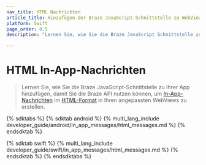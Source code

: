 ```yaml
---
nav_title: HTML Nachrichten
article_title: Hinzufügen der Braze JavaScript-Schnittstelle zu WebViews für Swift
platform: Swift
page_order: 0.5
description: "Lernen Sie, wie Sie die Braze JavaScript Schnittstelle zu Ihrer App hinzufügen können."

---
```


# HTML In-App-Nachrichten

> Lernen Sie, wie Sie die Braze JavaScript-Schnittstelle zu Ihrer App hinzufügen, damit Sie die Braze API nutzen können, um [In-App-Nachrichten]({{site.baseurl}}/user_guide/message_building_by_channel/in-app_messages/customize/#custom-html-messages) im [HTML-Format]({{site.baseurl}}/user_guide/message_building_by_channel/in-app_messages/customize/#custom-html-messages) in Ihren angepassten WebViews zu erstellen.

{% sdktabs %}
{% sdktab android %}
{% multi_lang_include developer_guide/android/in_app_messages/html_messages.md %}
{% endsdktab %}

{% sdktab swift %}
{% multi_lang_include developer_guide/swift/in_app_messages/html_messages.md %}
{% endsdktab %}
{% endsdktabs %}
